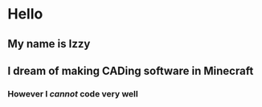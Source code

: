 # Hello
## My name is Izzy
## I dream of making CADing software in Minecraft
### However I *cannot* code very well